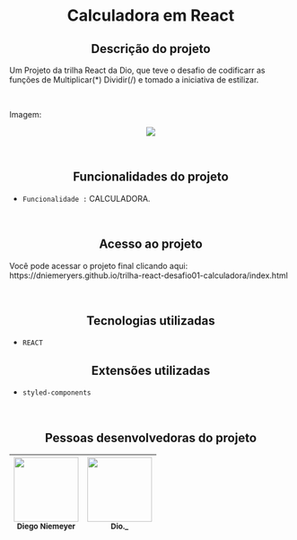 <h1 align="center"> Calculadora em React </h1>

<h2 align="center">Descrição do projeto </h2>
<p>Um Projeto da trilha React da Dio, que teve o desafio de codificarr as funções de Multiplicar(*) Dividir(/) e tomado a iniciativa de estilizar. </p>

<br>

<p>Imagem: </p>
<p align="center"><img src=https://media.licdn.com/dms/image/C4D22AQEfDzPMFI6hBw/feedshare-shrink_800/0/1669508896142?e=1675296000&v=beta&t=kc-uoYamhh_RC2SoMSq2WcXD0zFHuzRkjZtrwKbdiP8></p>

<br>

<h2 align="center"> Funcionalidades do projeto </h2>

-  ``Funcionalidade :`` CALCULADORA.

<br>

<h2 align="center"> Acesso ao projeto </h2>
<p> Você pode acessar o projeto final clicando aqui: https://dniemeryers.github.io/trilha-react-desafio01-calculadora/index.html </p>
<br>
<h2 align="center">  Tecnologias utilizadas </h2>

-  ``REACT``

<h2 align="center"> Extensões utilizadas </h2>

- ``styled-components``

<br>
<h2 align="center"> Pessoas desenvolvedoras do projeto </h2>


| <img src="https://avatars.githubusercontent.com/u/102764313?s=400&u=047422d2a39301a63cf43bd6e961046c7ae76e0e&v=4" width=115><br><sub>Diego Niemeyer</sub> | <img src="https://guiadeti.com.br/wp-content/uploads/2022/01/guia-cursos-dio.png" width=115><br><sub>Dio._</sub> |
| :---: | :---: |

